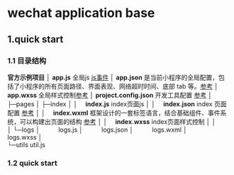 # wechat application base
<!------------------------------- 链接变量 begin ------------------------------->
[app.json参考]:https://developers.weixin.qq.com/miniprogram/dev/framework/config.html
[project.config.json参考]:https://developers.weixin.qq.com/miniprogram/dev/devtools/projectconfig.html
[页面配置参考]:https://developers.weixin.qq.com/miniprogram/dev/framework/config.html#%E9%A1%B5%E9%9D%A2%E9%85%8D%E7%BD%AE
[wxss参考]:https://developers.weixin.qq.com/miniprogram/dev/framework/view/wxss.html
[wxml参考]:https://developers.weixin.qq.com/miniprogram/dev/framework/view/wxml/index.html
[js事件]:https://developers.weixin.qq.com/miniprogram/dev/framework/view/wxml/event.html
<!------------------------------- 链接变量 end ------------------------------->
## 1.quick start
### 1.1 目录结构
**官方示例项目**
│  **app.js** 全局js [js事件]
│  **app.json** 是当前小程序的全局配置，包括了小程序的所有页面路径、界面表现、网络超时时间、底部 tab 等。[参考][app.json参考]
│  **app.wxss** 全局样式控制[参考][wxss参考]
│  **project.config.json** 开发工具配置 [参考][project.config.json参考]
│  
├─pages
│  ├─index
│  │&emsp; **index.js** index页面js
│  │&emsp; **index.json**  index 页面配置 [参考][页面配置参考]
│  │&emsp; **index.wxml** 框架设计的一套标签语言，结合基础组件、事件系统，可以构建出页面的结构  [参考][wxml参考]
│  │&emsp; **index.wxss** index页面样式控制
│  │      
│  └─logs
│&emsp;&emsp;&emsp;logs.js
│&emsp;&emsp;&emsp;logs.json
│&emsp;&emsp;&emsp;logs.wxml
│&emsp;&emsp;&emsp;logs.wxss
│          
└─utils
        util.js

### 1.2 quick start


















